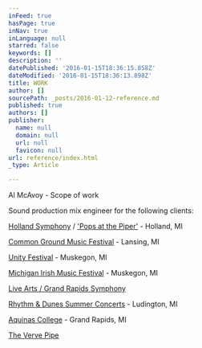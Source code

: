 ```yaml
---
inFeed: true
hasPage: true
inNav: true
inLanguage: null
starred: false
keywords: []
description: ''
datePublished: '2016-01-15T18:36:15.858Z'
dateModified: '2016-01-15T18:36:13.898Z'
title: WORK
author: []
sourcePath: _posts/2016-01-12-reference.md
published: true
authors: []
publisher:
  name: null
  domain: null
  url: null
  favicon: null
url: reference/index.html
_type: Article

---
```

Al McAvoy - Scope of work

Sound production mix engineer for the following clients:

[Holland Symphony][0] / ['Pops at the Piper'][1] - Holland, MI

[Common Ground Music Festival][2] - Lansing, MI

[Unity Festival][3] - Muskegon, MI

[Michigan Irish Music Festival][4] - Muskegon, MI

[Live Arts / Grand Rapids Symphony][5]

[Rhythm & Dunes Summer Concerts][6] - Ludington, MI

[Aquinas College][7] - Grand Rapids, MI

[The Verve Pipe][8]

[0]: https://www.hollandsymphony.org/events/httphollandsymphony-tix-comschedule-aspxorgnum4409/
[1]: http://www.hollandsentinel.com/article/20150610/entertainmentlife/150619986
[2]: http://www.commongroundfest.com/
[3]: http://unitymusicfestival.com/
[4]: https://www.michiganirish.org/
[5]: http://www.grsymphony.org/live-arts
[6]: http://www.visitludington.com/stories/rhythm__dunes_summer_concert_series
[7]: https://www.aquinas.edu/
[8]: http://www.thevervepipe.com/